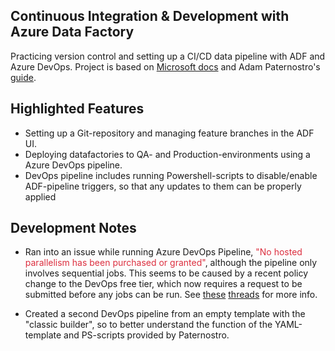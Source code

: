 ## Continuous Integration & Development with Azure Data Factory

Practicing version control and setting up a CI/CD data pipeline with ADF and Azure DevOps.
Project is based on [Microsoft docs](https://docs.microsoft.com/en-us/azure/data-factory/continuous-integration-deployment) and Adam Paternostro's [guide](https://github.com/AdamPaternostro/Azure-Data-Factory-CI-CD-Source-Control).

## Highlighted Features
- Setting up a Git-repository and managing feature branches in the ADF UI. 
- Deploying datafactories to QA- and Production-environments using a Azure DevOps pipeline.
- DevOps pipeline includes running Powershell-scripts to disable/enable ADF-pipeline triggers, so that any updates to them can be properly applied 
## Development Notes
- Ran into an issue while running Azure DevOps Pipeline, <span style="color:#DC2F3F">"No hosted parallelism has been purchased or granted"</span>, although the pipeline only involves sequential jobs. This seems to be caused by a recent policy change to the DevOps free tier, which now requires a request to be submitted before any jobs can be run. See [these](https://stackoverflow.com/questions/68405027/how-to-resolve-no-hosted-parallelism-has-been-purchased-or-granted-in-free-tie) [threads](https://docs.microsoft.com/en-us/answers/questions/477716/how-to-resolve-34no-hosted-parallelism-has-been-pu.html) for more info. 

- Created a second DevOps pipeline from an empty template with the "classic builder", so to better understand the function of the YAML-template and PS-scripts provided by Paternostro.

